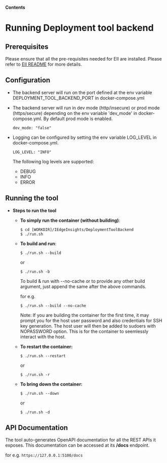 **Contents**

# Running Deployment tool backend

## Prerequisites
    
   Please ensure that all the pre-requisites needed for EII are installed. Please refer to [EII README](https://github.com/open-edge-insights/eii-core/blob/master/README.md) for more details.

## Configuration

  * The backend server will run on the port defined at the env variable DEPLOYMENT_TOOL_BACKEND_PORT in docker-compose.yml
  * The backend server will run in dev mode (http/insecure) or prod mode (https/secure) depending on the env variable 'dev_mode' in docker-compose.yml.
    By default prod mode is enabled.

    ```
    dev_mode: "false"
    ```
  * Logging can be configured by setting the env variable LOG_LEVEL in docker-compose.yml.

    ```
    LOG_LEVEL: "INFO"
    ```
    The following log levels are supported:

    * DEBUG
    * INFO
    * ERROR


## Running the tool

  * **Steps to run the tool**

    * **To simply run the container (without building)**:

      ```shell
      $ cd [WORKDIR]/IEdgeInsights/DeploymentToolBackend
      $ ./run.sh
      ```

    * **To build and run**:
      ```shell
      $ ./run.sh --build
      ```
       or
      ```shell
      $ ./run.sh -b
      ```

      To build & run with --no-cache or to provide any other build argument, just append the same after the above commands.

      for e.g. 

      ```shell
      $ ./run.sh --build --no-cache
      ```
      Note: If you are building the container for the first time, it may prompt you for the host user password and also credentials for SSH key generation. The host user will then be added to sudoers with NOPASSWORD option. This is for the container to seemlessly interact with the host.

    * **To restart the container:**

      ```shell
      $ ./run.sh --restart
      ```
       or
      ```shell
      $ ./run.sh -r
      ```

    * **To bring down the container:**

      ```shell
      $ ./run.sh --down
      ```
       or
      ```shell
      $ ./run.sh -d
      ```
      
## API Documentation

  The tool auto-generates OpenAPI documentation for all the REST APIs it exposes.
  This documentation can be accessed at its **/docs** endpoint.

  for e.g.
    ```
    https://127.0.0.1:5100/docs
    ```
